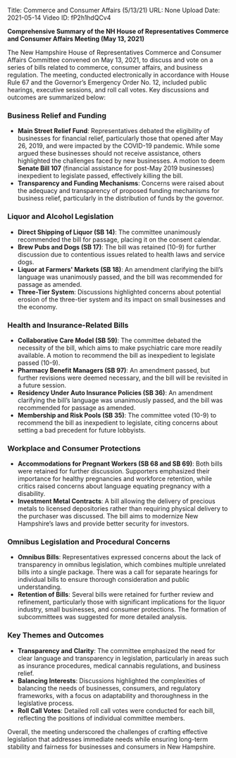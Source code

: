 Title: Commerce and Consumer Affairs (5/13/21)
URL: None
Upload Date: 2021-05-14
Video ID: fP2h1hdQCv4

**Comprehensive Summary of the NH House of Representatives Commerce and Consumer Affairs Meeting (May 13, 2021)**

The New Hampshire House of Representatives Commerce and Consumer Affairs Committee convened on May 13, 2021, to discuss and vote on a series of bills related to commerce, consumer affairs, and business regulation. The meeting, conducted electronically in accordance with House Rule 67 and the Governor’s Emergency Order No. 12, included public hearings, executive sessions, and roll call votes. Key discussions and outcomes are summarized below:

### **Business Relief and Funding**
- **Main Street Relief Fund**: Representatives debated the eligibility of businesses for financial relief, particularly those that opened after May 26, 2019, and were impacted by the COVID-19 pandemic. While some argued these businesses should not receive assistance, others highlighted the challenges faced by new businesses. A motion to deem **Senate Bill 107** (financial assistance for post-May 2019 businesses) inexpedient to legislate passed, effectively killing the bill.
- **Transparency and Funding Mechanisms**: Concerns were raised about the adequacy and transparency of proposed funding mechanisms for business relief, particularly in the distribution of funds by the governor.

### **Liquor and Alcohol Legislation**
- **Direct Shipping of Liquor (SB 14)**: The committee unanimously recommended the bill for passage, placing it on the consent calendar.
- **Brew Pubs and Dogs (SB 17)**: The bill was retained (10-9) for further discussion due to contentious issues related to health laws and service dogs.
- **Liquor at Farmers' Markets (SB 18)**: An amendment clarifying the bill’s language was unanimously passed, and the bill was recommended for passage as amended.
- **Three-Tier System**: Discussions highlighted concerns about potential erosion of the three-tier system and its impact on small businesses and the economy.

### **Health and Insurance-Related Bills**
- **Collaborative Care Model (SB 59)**: The committee debated the necessity of the bill, which aims to make psychiatric care more readily available. A motion to recommend the bill as inexpedient to legislate passed (10-9).
- **Pharmacy Benefit Managers (SB 97)**: An amendment passed, but further revisions were deemed necessary, and the bill will be revisited in a future session.
- **Residency Under Auto Insurance Policies (SB 36)**: An amendment clarifying the bill’s language was unanimously passed, and the bill was recommended for passage as amended.
- **Membership and Risk Pools (SB 35)**: The committee voted (10-9) to recommend the bill as inexpedient to legislate, citing concerns about setting a bad precedent for future lobbyists.

### **Workplace and Consumer Protections**
- **Accommodations for Pregnant Workers (SB 68 and SB 69)**: Both bills were retained for further discussion. Supporters emphasized their importance for healthy pregnancies and workforce retention, while critics raised concerns about language equating pregnancy with a disability.
- **Investment Metal Contracts**: A bill allowing the delivery of precious metals to licensed depositories rather than requiring physical delivery to the purchaser was discussed. The bill aims to modernize New Hampshire’s laws and provide better security for investors.

### **Omnibus Legislation and Procedural Concerns**
- **Omnibus Bills**: Representatives expressed concerns about the lack of transparency in omnibus legislation, which combines multiple unrelated bills into a single package. There was a call for separate hearings for individual bills to ensure thorough consideration and public understanding.
- **Retention of Bills**: Several bills were retained for further review and refinement, particularly those with significant implications for the liquor industry, small businesses, and consumer protections. The formation of subcommittees was suggested for more detailed analysis.

### **Key Themes and Outcomes**
- **Transparency and Clarity**: The committee emphasized the need for clear language and transparency in legislation, particularly in areas such as insurance procedures, medical cannabis regulations, and business relief.
- **Balancing Interests**: Discussions highlighted the complexities of balancing the needs of businesses, consumers, and regulatory frameworks, with a focus on adaptability and thoroughness in the legislative process.
- **Roll Call Votes**: Detailed roll call votes were conducted for each bill, reflecting the positions of individual committee members.

Overall, the meeting underscored the challenges of crafting effective legislation that addresses immediate needs while ensuring long-term stability and fairness for businesses and consumers in New Hampshire.